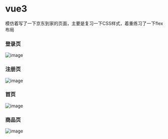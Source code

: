 # vue3
模仿着写了一下京东到家的页面，主要是复习一下CSS样式，着重练习了一下flex布局    


### 登录页
![image](https://github.com/three-shui/vue-jddaojia/assets/149514387/2105afda-2a01-4f01-abf6-1d284ff6e8ab)


### 注册页
![image](https://github.com/three-shui/vue-jddaojia/assets/149514387/2d03910b-1582-4cbc-9bec-fee44b221c9d)


### 首页
![image](https://github.com/three-shui/vue-jddaojia/assets/149514387/59a73941-4e55-4a27-acea-f2cb872ca7ca)


### 商品页
![image](https://github.com/three-shui/vue-jddaojia/assets/149514387/7f6d54ec-0c57-44da-bad8-45925db1376d)
